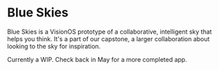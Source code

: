 # Blue Skies

Blue Skies is a VisionOS prototype of a collaborative, intelligent sky that helps you think. It's a part of our capstone, a larger collaboration about looking to the sky for inspiration.

Currently a WIP. Check back in May for a more completed app.
